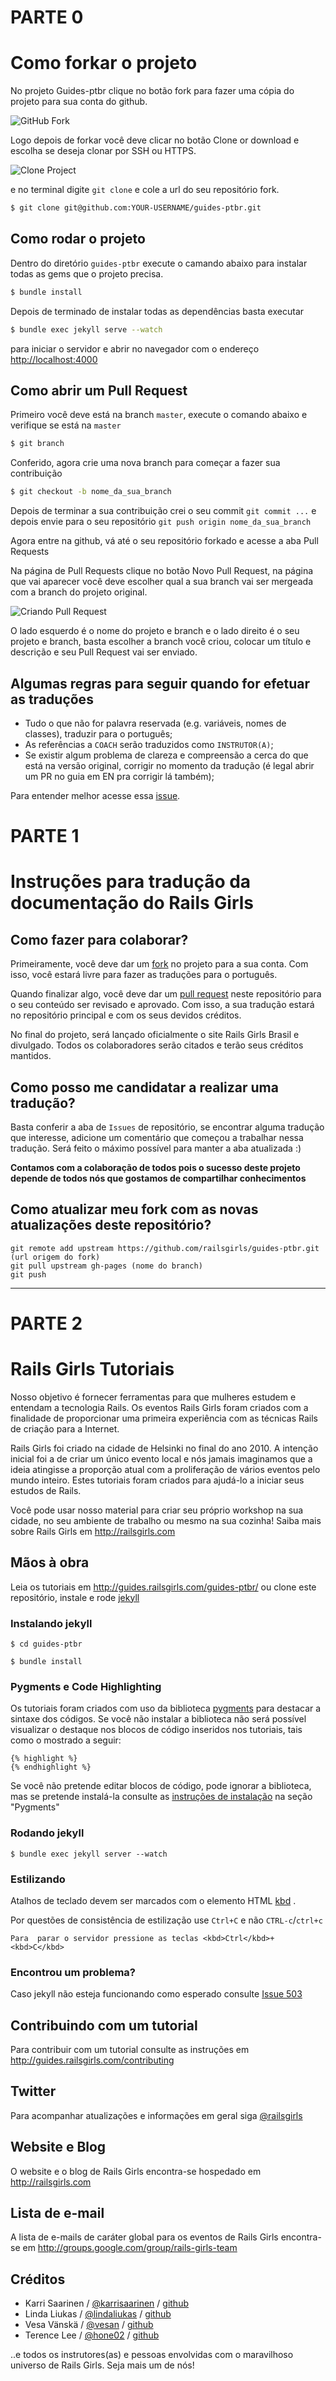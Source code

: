 # PARTE 0

# Como forkar o projeto

No projeto Guides-ptbr clique no botão fork para fazer uma cópia do projeto para sua conta do github.

![GitHub Fork](/images/fork1.jpg)

Logo depois de forkar você deve clicar no botão Clone or download e escolha se deseja clonar por SSH ou HTTPS.

![Clone Project](/images/cloneordownload.png)

e no terminal digite `git clone` e cole a url do seu repositório fork.

```bash
$ git clone git@github.com:YOUR-USERNAME/guides-ptbr.git
```

## Como rodar o projeto

Dentro do diretório `guides-ptbr` execute o camando abaixo para instalar todas as gems que o projeto precisa.

```bash
$ bundle install
```

Depois de terminado de instalar todas as dependências basta executar

```bash
$ bundle exec jekyll serve --watch
```

para iniciar o servidor e abrir no navegador com o endereço [http://localhost:4000](http://localhost:4000)

## Como abrir um Pull Request

Primeiro você deve está na branch `master`, execute o comando abaixo e verifique se está na `master`

```bash
$ git branch
```

Conferido, agora crie uma nova branch para começar a fazer sua contribuição

```bash
$ git checkout -b nome_da_sua_branch
```

Depois de terminar a sua contribuição crei o seu commit `git commit ...` e depois envie para o seu repositório `git push origin nome_da_sua_branch`

Agora entre na github, vá até o seu repositório forkado e acesse a aba Pull Requests

Na página de Pull Requests clique no botão Novo Pull Request, na página que vai aparecer você deve escolher qual a sua branch vai ser mergeada com a branch do projeto original.

![Criando Pull Request](/images/pull_request.png)

O lado esquerdo é o nome do projeto e branch e o lado direito é o seu projeto e branch, basta escolher a branch você criou, colocar um título e descrição e seu Pull Request vai ser enviado.

## Algumas regras para seguir quando for efetuar as traduções

- Tudo o que não for palavra reservada (e.g. variáveis, nomes de classes), traduzir para o português;
- As referências a `COACH` serão traduzidos como `INSTRUTOR(A)`;
- Se existir algum problema de clareza e compreensão a cerca do que está na versão original, corrigir no momento da tradução (é legal abrir um PR no guia em EN pra corrigir lá também);

Para entender melhor acesse essa [issue](https://github.com/railsgirls/guides-ptbr/issues/24).

# PARTE 1

# Instruções para tradução da documentação do Rails Girls

## Como fazer para colaborar?

Primeiramente, você deve dar um [fork](http://help.github.com/fork-a-repo/) no projeto para a sua conta. Com isso, você estará livre para fazer as traduções para o português.

Quando finalizar algo, você deve dar um [pull request](http://help.github.com/pull-requests/) neste repositório para o seu conteúdo ser revisado e aprovado. Com isso, a sua tradução estará no repositório principal e com os seus devidos créditos.

No final do projeto, será lançado oficialmente o site Rails Girls Brasil e divulgado. Todos os colaboradores serão citados e terão seus créditos mantidos.


## Como posso me candidatar a realizar uma tradução?

Basta conferir a aba de `Issues` de repositório, se encontrar alguma tradução que interesse, adicione um comentário que começou a trabalhar nessa tradução. Será feito o máximo possível para manter a aba atualizada :)

**Contamos com a colaboração de todos pois o sucesso deste projeto depende de todos nós que gostamos de compartilhar conhecimentos**

## Como atualizar meu fork com as novas atualizações deste repositório?

    git remote add upstream https://github.com/railsgirls/guides-ptbr.git (url origem do fork)
    git pull upstream gh-pages (nome do branch)
    git push

---

# PARTE 2

# Rails Girls Tutoriais

Nosso objetivo é fornecer ferramentas para que mulheres estudem e entendam a tecnologia Rails. Os eventos Rails Girls foram criados com a finalidade de proporcionar uma primeira experiência com as técnicas Rails de criação para a Internet.

Rails Girls foi criado na cidade de Helsinki no final do ano 2010. A intenção inicial foi a de criar um único evento local e nós jamais imaginamos que a ideia atingisse a proporção atual com a proliferação de vários eventos pelo mundo inteiro. Estes tutoriais foram criados para ajudá-lo a iniciar seus estudos de Rails.

Você pode usar nosso material para criar seu próprio workshop na sua cidade, no seu ambiente de trabalho ou mesmo na sua cozinha! Saiba mais sobre Rails Girls em http://railsgirls.com

## Mãos à obra

Leia os tutoriais em http://guides.railsgirls.com/guides-ptbr/ ou clone este repositório, instale e rode [jekyll](https://github.com/mojombo/jekyll)

### Instalando jekyll

```
$ cd guides-ptbr
```

```
$ bundle install
```

### Pygments e Code Highlighting

Os tutoriais foram criados com uso da biblioteca [pygments](http://pygments.org/) para destacar a sintaxe dos códigos. Se você não instalar a biblioteca não será possível visualizar o destaque nos blocos de código inseridos nos tutoriais, tais como o mostrado a seguir:

```
{% highlight %}
{% endhighlight %}
```

Se você não pretende editar blocos de código, pode ignorar a biblioteca, mas se pretende instalá-la consulte as [instruções de instalação](http://jekyllrb.com/docs/installation/) na seção "Pygments"

### Rodando jekyll

```
$ bundle exec jekyll server --watch
```

### Estilizando

Atalhos de teclado devem ser marcados com o elemento HTML [kbd](https://www.w3.org/wiki/HTML/Elements/kbd) .

Por questões de consistência de estilização use `Ctrl+C` e não `CTRL-c`/`ctrl+c`

```
Para  parar o servidor pressione as teclas <kbd>Ctrl</kbd>+<kbd>C</kbd>
```

### Encontrou um problema?

Caso jekyll não esteja funcionando como esperado consulte [Issue 503](https://github.com/mojombo/jekyll/issues/503)

## Contribuindo com um tutorial

Para contribuir com um tutorial consulte as instruções em http://guides.railsgirls.com/contributing

## Twitter

Para acompanhar atualizações e informações em geral siga [@railsgirls](https://twitter.com/railsgirls)

## Website e Blog

O website e o blog de Rails Girls encontra-se hospedado em http://railsgirls.com

## Lista de e-mail

A lista de e-mails de caráter global para os eventos de Rails Girls encontra-se em http://groups.google.com/group/rails-girls-team

## Créditos

- Karri Saarinen / [@karrisaarinen](https://twitter.com/karrisaarinen) / [github](http://github.com/ksaa)
- Linda Liukas / [@lindaliukas](https://twitter.com/lindaliukas) / [github](http://github.com/lindaliukas)
- Vesa Vänskä / [@vesan](https://twitter.com/vesan) / [github](http://github.com/vesan)
- Terence Lee / [@hone02](https://twitter.com/hone02) / [github](http://github.com/hone)

..e todos os instrutores(as) e pessoas envolvidas com o maravilhoso universo de Rails Girls. Seja mais um de nós!
